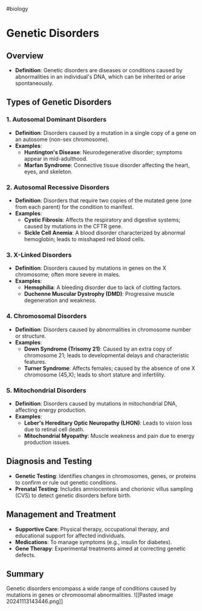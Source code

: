 #biology
# Genetic Disorders

## Overview
- **Definition**: Genetic disorders are diseases or conditions caused by abnormalities in an individual's DNA, which can be inherited or arise spontaneously.

## Types of Genetic Disorders

### 1. **Autosomal Dominant Disorders**
- **Definition**: Disorders caused by a mutation in a single copy of a gene on an autosome (non-sex chromosome).
- **Examples**:
  - **Huntington's Disease**: Neurodegenerative disorder; symptoms appear in mid-adulthood.
  - **Marfan Syndrome**: Connective tissue disorder affecting the heart, eyes, and skeleton.

### 2. **Autosomal Recessive Disorders**
- **Definition**: Disorders that require two copies of the mutated gene (one from each parent) for the condition to manifest.
- **Examples**:
  - **Cystic Fibrosis**: Affects the respiratory and digestive systems; caused by mutations in the CFTR gene.
  - **Sickle Cell Anemia**: A blood disorder characterized by abnormal hemoglobin; leads to misshaped red blood cells.

### 3. **X-Linked Disorders**
- **Definition**: Disorders caused by mutations in genes on the X chromosome; often more severe in males.
- **Examples**:
  - **Hemophilia**: A bleeding disorder due to lack of clotting factors.
  - **Duchenne Muscular Dystrophy (DMD)**: Progressive muscle degeneration and weakness.

### 4. **Chromosomal Disorders**
- **Definition**: Disorders caused by abnormalities in chromosome number or structure.
- **Examples**:
  - **Down Syndrome (Trisomy 21)**: Caused by an extra copy of chromosome 21; leads to developmental delays and characteristic features.
  - **Turner Syndrome**: Affects females; caused by the absence of one X chromosome (45,X); leads to short stature and infertility.

### 5. **Mitochondrial Disorders**
- **Definition**: Disorders caused by mutations in mitochondrial DNA, affecting energy production.
- **Examples**:
  - **Leber's Hereditary Optic Neuropathy (LHON)**: Leads to vision loss due to retinal cell death.
  - **Mitochondrial Myopathy**: Muscle weakness and pain due to energy production issues.

## Diagnosis and Testing
- **Genetic Testing**: Identifies changes in chromosomes, genes, or proteins to confirm or rule out genetic conditions.
- **Prenatal Testing**: Includes amniocentesis and chorionic villus sampling (CVS) to detect genetic disorders before birth.

## Management and Treatment
- **Supportive Care**: Physical therapy, occupational therapy, and educational support for affected individuals.
- **Medications**: To manage symptoms (e.g., insulin for diabetes).
- **Gene Therapy**: Experimental treatments aimed at correcting genetic defects.

## Summary
Genetic disorders encompass a wide range of conditions caused by mutations in genes or chromosomal abnormalities. 
![[Pasted image 20241113143446.png]]